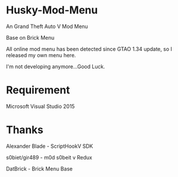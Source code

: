 # Husky-Mod-Menu
An Grand Theft Auto V Mod Menu

Base on Brick Menu

All online mod menu has been detected since GTAO 1.34 update, so I released my own menu here.

I'm not developing anymore...Good Luck.

# Requirement
Microsoft Visual Studio 2015


# Thanks
Alexander Blade - ScriptHookV SDK

s0biet/gir489 - m0d s0beit v Redux

DatBrick - Brick Menu Base